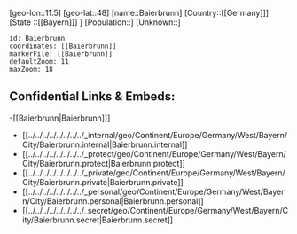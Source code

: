 ﻿---
location: [48,11.5]
mapzoom: [7,12] 
mapmarker: city 
type: City
tags:
- geo/City


SpocWebEntityId: 28987
isDeleted: false
confidential: public

---
[geo-lon::11.5]
[geo-lat::48]
[name::Baierbrunn]
[Country::[[Germany]]]
[State ::[[Bayern]]] ]
[Population::]
[Unknown::]


```leaflet
id: Baierbrunn
coordinates: [[Baierbrunn]]
markerFile: [[Baierbrunn]]
defaultZoom: 11 
maxZoom: 18
```


## Confidential Links & Embeds: 
-[[Baierbrunn|Baierbrunn]]] 
- [[../../../../../../../../_internal/geo/Continent/Europe/Germany/West/Bayern/City/Baierbrunn.internal|Baierbrunn.internal]] 
- [[../../../../../../../../_protect/geo/Continent/Europe/Germany/West/Bayern/City/Baierbrunn.protect|Baierbrunn.protect]] 
- [[../../../../../../../../_private/geo/Continent/Europe/Germany/West/Bayern/City/Baierbrunn.private|Baierbrunn.private]] 
- [[../../../../../../../../_personal/geo/Continent/Europe/Germany/West/Bayern/City/Baierbrunn.personal|Baierbrunn.personal]] 
- [[../../../../../../../../_secret/geo/Continent/Europe/Germany/West/Bayern/City/Baierbrunn.secret|Baierbrunn.secret]] 
